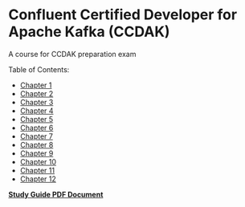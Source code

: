 # Confluent Certified Developer for Apache Kafka (CCDAK)

A course for CCDAK preparation exam

Table of Contents:

- [Chapter 1](chapter-1/chapter-1.getting-started.md)
- [Chapter 2](chapter-2/chapter-2.building-a-practice-cluster.md)
- [Chapter 3](chapter-3/chapter-3.kafka-architecture-basics.md)
- [Chapter 4](chapter-4/chapter-4.kafka-and-java.md)
- [Chapter 5](chapter-5/chapter-5.kafka-streams.md)
- [Chapter 6](chapter-6/chapter-6.advanced-application-design-concept.md)
- [Chapter 7](chapter-7/chapter-7.working-with-kafka-in-java.md)
- [Chapter 8](chapter-8/chapter-8.working-with-the-confluent-kafka-rest-ap-is.md)
- [Chapter 9](chapter-9/chapter-9.confluent-schema-registry.md)
- [Chapter 10](chapter-10/chapter-10.kafka-connect.md)
- [Chapter 11](chapter-11/chapter-11.kafka-security.md)
- [Chapter 12](chapter-12/chapter-12.testing.md)

[**Study Guide PDF Document**](study-guide.pdf)
